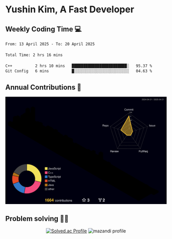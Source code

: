 # Yushin Kim, A Fast Developer

## Weekly Coding Time 💻

<!--START_SECTION:waka-->

```txt
From: 13 April 2025 - To: 20 April 2025

Total Time: 2 hrs 16 mins

C++          2 hrs 10 mins   ████████████████████████░   95.37 %
Git Config   6 mins          █░░░░░░░░░░░░░░░░░░░░░░░░   04.63 %
```

<!--END_SECTION:waka-->

## Annual Contributions 🏃

![](./profile-3d-contrib/profile-night-rainbow.svg)

## Problem solving 👨‍💻

<div align="center">

[![Solved.ac Profile](http://mazassumnida.wtf/api/v2/generate_badge?boj=kys010306)](https://solved.ac/kys010306)
![mazandi profile](http://mazandi.herokuapp.com/api?handle=kys010306&theme=dark)

</div>
